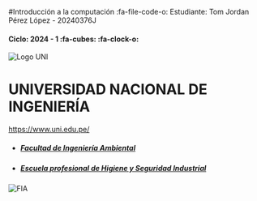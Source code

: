 #Introducción a la computación :fa-file-code-o:
Estudiante: Tom Jordan Pérez López - 20240376J
#### Ciclo: 2024 - 1 :fa-cubes: :fa-clock-o:
![Logo UNI](https://upload.wikimedia.org/wikipedia/commons/thumb/f/f7/Uni-logo_transparente_granate.png/191px-Uni-logo_transparente_granate.png "Logo UNI") 
# UNIVERSIDAD NACIONAL DE INGENIERÍA
https://www.uni.edu.pe/

- ##### [Facultad de Ingeniería Ambiental](https://fia.uni.edu.pe/ "Facultad de Ingeniería Ambiental")
- ##### [Escuela profesional de Higiene y Seguridad Industrial](https://acreditacion.uni.edu.pe/es/hygiene/ "Escuela profesional de Higiene y Seguridad Industrial") 

![FIA](https://acreditacion.uni.edu.pe/wp-content/uploads/2024/01/FIA-1-scaled.jpeg "FIA")
